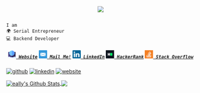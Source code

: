 <h1 align="center">
	<a href="https://git.io/typing-svg">
		<img src="https://readme-typing-svg.herokuapp.com?font=Fira+Code&duration=2000&pause=2000&center=true&vCenter=true&lines=Welcome+to+eally's+Github+Page+%F0%9F%91%B9">
	</a>
</h1>

	I am
	🌍 Serial Entrepreneur
	💻 Backend Developer

<h5 align="center">
	<code><a href="https://alany.co" title="Personal Website"><img width="22" src="images/website.png"> Website</a></code>
	<code><a href="mailto:emir@alany.co" title="Mail Me"><img width="22" src="images/email.png"> Mail Me!</a></code>
	<code><a href="https://www.linkedin.com/in/emir-alanyalioglu/" title="LinkedIn Profile"><img width="22" src="images/linkedin.svg"> LinkedIn</a></code>
	<code><a href="https://www.hackerrank.com/eallyy" title="HackerRank Profile"><img width="22" src="images/hackerrank.png"> HackerRank</a></code>
	<code><a href="https://stackoverflow.com/users/12406784/eally-root" title="Stack Overflow Profile"><img width="22" src="images/stackoverflow.svg"> Stack Overflow</a></code>
</h5>

[<img src='https://cdn.jsdelivr.net/npm/simple-icons@3.0.1/icons/github.svg' alt='github' height='40'>](https://github.com/eallyy)  [<img src='https://cdn.jsdelivr.net/npm/simple-icons@3.0.1/icons/linkedin.svg' alt='linkedin' height='40'>](https://www.linkedin.com/in/emir-alanyalioglu/) [<img src='https://cdn.jsdelivr.net/npm/simple-icons@3.0.1/icons/icloud.svg' alt='website' height='40'>](https://alany.co)


<a href="https://github.com/anuraghazra/github-readme-stats">
  <img align="center" src="https://github-readme-stats.anuraghazra1.vercel.app/api?username=eallyy&show_icons=true&include_all_commits=true&theme=radical" alt="eally's Github Stats" />
</a>
<a href="https://github.com/anuraghazra/github-readme-stats">
  <img align="center" src="https://github-readme-stats.anuraghazra1.vercel.app/api/top-langs/?username=eallyy&layout=compact&theme=radical" />
</a>
